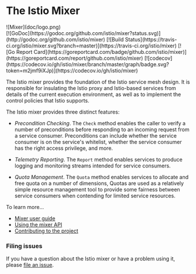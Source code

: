 <h1>The Istio Mixer</h1>
![Mixer](doc/logo.png)
<br/>
[![GoDoc](https://godoc.org/github.com/istio/mixer?status.svg)](http://godoc.org/github.com/istio/mixer)
[![Build Status](https://travis-ci.org/istio/mixer.svg?branch=master)](https://travis-ci.org/istio/mixer)
[![Go Report Card](https://goreportcard.com/badge/github.com/istio/mixer)](https://goreportcard.com/report/github.com/istio/mixer)
[![codecov](https://codecov.io/gh/istio/mixer/branch/master/graph/badge.svg?token=m2jmf9iXJp)](https://codecov.io/gh/istio/mixer)

The Istio mixer provides the foundation of the Istio service mesh
design. It is responsible for insulating the Istio proxy and
Istio-based services from details of the current execution
environment, as well as to implement the control policies
that Istio supports.

The Istio mixer provides three distinct features:

- *Precondition Checking*. The `Check` method enables
the caller to verify a number of preconditions before
responding to an incoming request from a service consumer.
Preconditions can include whether the service consumer
is on the service's whitelist, whether the service consumer
has the right access privilege, and more.

- *Telemetry Reporting*. The `Report` method enables services
to produce logging and monitoring streams intended for
service consumers.

- *Quota Management*. The `Quota` method enables services
to allocate and free quota on a number of dimensions, Quotas
are used as a relatively simple resource management tool to
provide some fairness between service consumers when contending
for limited service resources.

To learn more...

- [Mixer user guide](doc/userGuide/README.md)
- [Using the mixer API](doc/api.md)
- [Contributing to the project](./CONTRIBUTING.md)

### Filing issues

If you have a question about the Istio mixer or have a problem using it, please
[file an issue](https://github.com/istio/mixer/issues/new).
